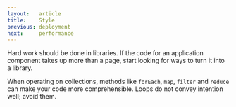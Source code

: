 ```yaml
---
layout:   article
title:    Style
previous: deployment
next:     performance
---
```



Hard work should be done in libraries. If the code for an application component
takes up more than a page, start looking for ways to turn it into a library.

When operating on collections, methods like `forEach`, `map`, `filter` and
`reduce` can make your code more comprehensible. Loops do not convey intention
well; avoid them.
